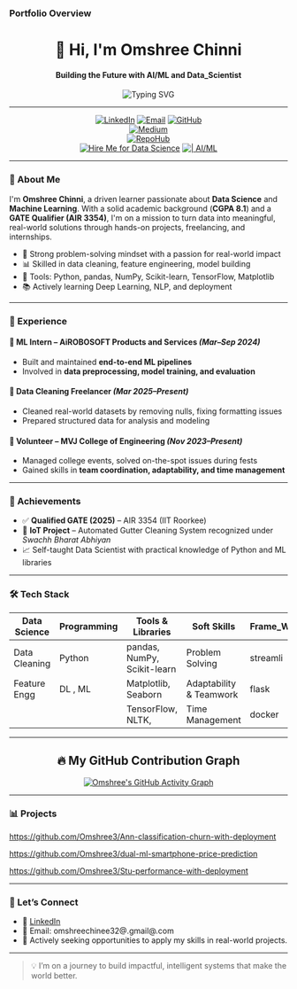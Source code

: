 ###  Portfolio Overview
<div align="center">

 #   👋 Hi, I'm Omshree Chinni

####  Building the Future with AI/ML and Data_Scientist

   ![Typing SVG](https://readme-typing-svg.demolab.com?font=Orbitron&size=28&duration=3000&pause=500&center=true&vCenter=true&width=500&lines=AI%2FML+Enthusiast;Data+Science+Explorer;Always+Learning+and+Building)

---

[![LinkedIn](https://img.shields.io/badge/-LinkedIn-0077B5?style=for-the-badge&logo=linkedin)](https://linkedin.com/in/omshree-chinni-a4a48a249)
[![Email](https://img.shields.io/badge/-Email-blue?style=for-the-badge&logo=gmail)](mailto:your.email@example.com)
[![GitHub](https://img.shields.io/badge/-GitHub-181717?style=for-the-badge&logo=github&logoColor=white)](https://github.com/omshree-chinni)  
[![Medium](https://img.shields.io/badge/-Medium-000000?style=for-the-badge&logo=medium&logoColor=white)](https://medium.com/@your-medium-username)  
[![RepoHub](https://img.shields.io/badge/-RepoHub-blueviolet?style=for-the-badge&logo=codeforces&logoColor=white)](https://your-repohub-link.com)  
[![Hire Me for Data Science](https://img.shields.io/badge/Hire%20Me-Data%20Scientist-0A66C2?style=flat-square&logo=databricks)](mailto:omshreechinni@gmail.com)
[![| AI/ML](https://img.shields.io/badge/%20-AI%2FML%20Engineer-6F42C1?style=flat-square&logo=openai)](mailto:omshreechinni@gmail.com)

</div>


---

### 🌟 About Me

I'm **Omshree Chinni**, a driven learner passionate about **Data Science** and **Machine Learning**. With a solid academic background (**CGPA 8.1**) and a **GATE Qualifier (AIR 3354)**,  I'm on a mission to turn data into meaningful, real-world solutions through hands-on projects, freelancing, and internships.

- 🧠 Strong problem-solving mindset with a passion for real-world impact  
- 📊 Skilled in data cleaning, feature engineering, model building  
- 🔧 Tools: Python, pandas, NumPy, Scikit-learn, TensorFlow, Matplotlib  
- 📚 Actively learning Deep Learning, NLP, and deployment

---

### 💼 Experience

#### 🧪 ML Intern – AiROBOSOFT Products and Services *(Mar–Sep 2024)*
- Built and maintained **end-to-end ML pipelines**
- Involved in **data preprocessing, model training, and evaluation**

#### 🧹 Data Cleaning Freelancer *(Mar 2025–Present)*
- Cleaned real-world datasets by removing nulls, fixing formatting issues
- Prepared structured data for analysis and modeling

#### 🏫 Volunteer – MVJ College of Engineering *(Nov 2023–Present)*
- Managed college events, solved on-the-spot issues during fests
- Gained skills in **team coordination, adaptability, and time management**

---

### 🏅 Achievements

- ✅ **Qualified GATE (2025)** – AIR 3354 (IIT Roorkee)
- 🌱 **IoT Project** – Automated Gutter Cleaning System recognized under *Swachh Bharat Abhiyan*
- 📈 Self-taught Data Scientist with practical knowledge of Python and ML libraries

---

### 🛠️ Tech Stack

| Data Science     | Programming | Tools & Libraries         | Soft Skills             | Frame_Woek |
|------------------|-------------|----------------------------|--------------------------|-----------|
| Data Cleaning    | Python      | pandas, NumPy, Scikit-learn | Problem Solving         | streamli  |
| Feature Engg     | DL , ML      | Matplotlib, Seaborn        | Adaptability & Teamwork |  flask     |
|                  |              | TensorFlow, NLTK,         | Time Management         |   docker    |

---

<div align="center">

## 🔥 My GitHub Contribution Graph

[![Omshree's GitHub Activity Graph](https://github-readme-activity-graph.vercel.app/graph?username=omshree3&theme=github-compact)](https://github.com/omshree-chinni)

</div>






---
### 📊 Projects

https://github.com/Omshree3/Ann-classification-churn-with-deployment

https://github.com/Omshree3/dual-ml-smartphone-price-prediction

https://github.com/Omshree3/Stu-performance-with-deployment


---

### 🔗 Let’s Connect

- 🔗 [LinkedIn](https://linkedin.com/in/omshree-chinni-a4a48a249)
- 📧 Email: omshreechinee32@.gmail@.com
- 💬 Actively seeking opportunities to apply my skills in real-world projects.

---

> 💡 I’m on a journey to build impactful, intelligent systems that make the world better.

